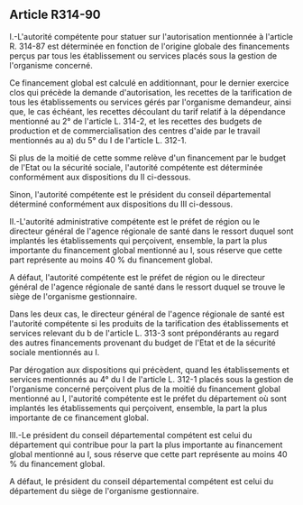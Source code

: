 ## Article R314-90


I.-L'autorité compétente pour statuer sur l'autorisation mentionnée à l'article R. 314-87 est déterminée en
fonction de l'origine globale des financements perçus par tous les établissement ou services placés sous la
gestion de l'organisme concerné.

Ce financement global est calculé en additionnant, pour le dernier exercice clos qui précède la demande
d'autorisation, les recettes de la tarification de tous les établissements ou services gérés par l'organisme
demandeur, ainsi que, le cas échéant, les recettes découlant du tarif relatif à la dépendance mentionné au 2°
de l'article L. 314-2, et les recettes des budgets de production et de commercialisation des centres d'aide par
le travail mentionnés au a) du 5° du I de l'article L. 312-1.

Si plus de la moitié de cette somme relève d'un financement par le budget de l'Etat ou la sécurité sociale,
l'autorité compétente est déterminée conformément aux dispositions du II ci-dessous.

Sinon, l'autorité compétente est le président du conseil départemental déterminé conformément aux
dispositions du III ci-dessous.

II.-L'autorité administrative compétente est le préfet de région ou le directeur général de l'agence régionale
de santé dans le ressort duquel sont implantés les établissements qui perçoivent, ensemble, la part la plus
importante du financement global mentionné au I, sous réserve que cette part représente au moins 40 % du
financement global.

A défaut, l'autorité compétente est le préfet de région ou le directeur général de l'agence régionale de santé
dans le ressort duquel se trouve le siège de l'organisme gestionnaire.

Dans les deux cas, le directeur général de l'agence régionale de santé est l'autorité compétente si les produits
de la tarification des établissements et services relevant du b de l'article L. 313-3 sont prépondérants au
regard des autres financements provenant du budget de l'Etat et de la sécurité sociale mentionnés au I.

Par dérogation aux dispositions qui précèdent, quand les établissements et services mentionnés au 4° du I de
l'article L. 312-1 placés sous la gestion de l'organisme concerné perçoivent plus de la moitié du financement
global mentionné au I, l'autorité compétente est le préfet du département où sont implantés les établissements
qui perçoivent, ensemble, la part la plus importante de ce financement global.

III.-Le président du conseil départemental compétent est celui du département qui contribue pour la part la
plus importante au financement global mentionné au I, sous réserve que cette part représente au moins 40 %
du financement global.

A défaut, le président du conseil départemental compétent est celui du département du siège de l'organisme
gestionnaire.

